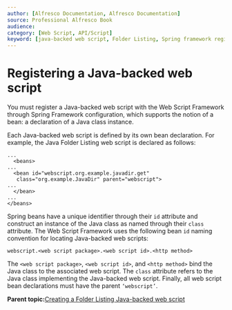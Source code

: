```yaml
---
author: [Alfresco Documentation, Alfresco Documentation]
source: Professional Alfresco Book
audience: 
category: [Web Script, API/Script]
keyword: [java-backed web script, Folder Listing, Spring framework registration]
---
```


# Registering a Java-backed web script

You must register a Java-backed web script with the Web Script Framework through Spring Framework configuration, which supports the notion of a bean: a declaration of a Java class instance.

Each Java-backed web script is defined by its own bean declaration. For example, the Java Folder Listing web script is declared as follows:

```
...
  <beans>
...
  <bean id="webscript.org.example.javadir.get"
   class="org.example.JavaDir" parent="webscript">
...
  </bean>
...
</beans>
```

Spring beans have a unique identifier through their `id` attribute and construct an instance of the Java class as named through their `class` attribute. The Web Script Framework uses the following bean `id` naming convention for locating Java-backed web scripts:

`webscript.<web script package>.<web script id>.<http method>`

The `<web script package>`, `<web script id>`, and `<http method>` bind the Java class to the associated web script. The `class` attribute refers to the Java class implementing the Java-backed web script. Finally, all web script bean declarations must have the parent `‘webscript’`.

**Parent topic:**[Creating a Folder Listing Java-backed web script](../tasks/ws-folderListing-Java-scripting.md)

